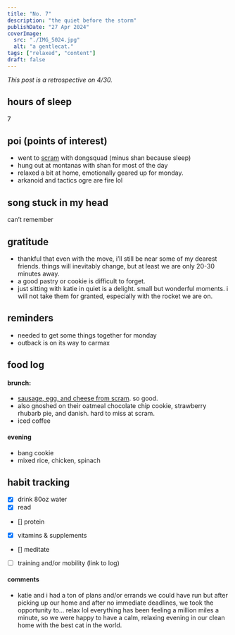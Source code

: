 ```yaml
---
title: "No. 7"
description: "the quiet before the storm"
publishDate: "27 Apr 2024"
coverImage:
  src: "./IMG_5024.jpg"
  alt: "a gentlecat."
tags: ["relaxed", "content"]
draft: false
---
```


_This post is a retrospective on 4/30._

## hours of sleep

7

## poi (points of interest)

- went to [scram](https://www.instagram.com/scramjc/?hl=en) with dongsquad (minus shan because sleep)
- hung out at montanas with shan for most of the day
- relaxed a bit at home, emotionally geared up for monday.
- arkanoid and tactics ogre are fire lol

## song stuck in my head

can’t remember

## gratitude

- thankful that even with the move, i’ll still be near some of my dearest friends. things will inevitably change, but at least we are only 20-30 minutes away.
- a good pastry or cookie is difficult to forget.
- just sitting with katie in quiet is a delight. small but wonderful moments. i will not take them for granted, especially with the rocket we are on.

## reminders

- needed to get some things together for monday
- outback is on its way to carmax

## food log

#### brunch:

- [sausage, egg, and cheese from scram](https://www.instagram.com/scramjc/p/C42Ml77s9ku/?hl=en). so good.
- also gnoshed on their oatmeal chocolate chip cookie, strawberry rhubarb pie, and danish. hard to miss at scram.
- iced coffee

#### evening

- bang cookie
- mixed rice, chicken, spinach

## habit tracking

- [x] drink 80oz water
- [x] read
- [] protein
- [x] vitamins & supplements
- [] meditate
- [ ] training and/or mobility (link to log)

#### comments

- katie and i had a ton of plans and/or errands we could have run but after picking up our home and after no immediate deadlines, we took the opportunity to… relax lol everything has been feeling a million miles a minute, so we were happy to have a calm, relaxing evening in our clean home with the best cat in the world.

